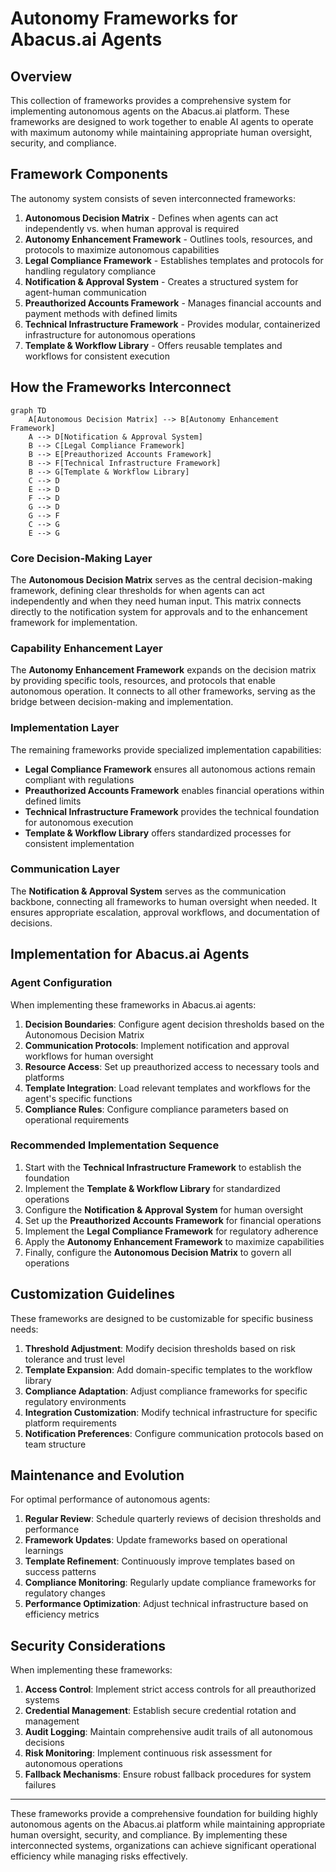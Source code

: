 # Autonomy Frameworks for Abacus.ai Agents

## Overview

This collection of frameworks provides a comprehensive system for implementing autonomous agents on the Abacus.ai platform. These frameworks are designed to work together to enable AI agents to operate with maximum autonomy while maintaining appropriate human oversight, security, and compliance.

## Framework Components

The autonomy system consists of seven interconnected frameworks:

1. **Autonomous Decision Matrix** - Defines when agents can act independently vs. when human approval is required
2. **Autonomy Enhancement Framework** - Outlines tools, resources, and protocols to maximize autonomous capabilities
3. **Legal Compliance Framework** - Establishes templates and protocols for handling regulatory compliance
4. **Notification & Approval System** - Creates a structured system for agent-human communication
5. **Preauthorized Accounts Framework** - Manages financial accounts and payment methods with defined limits
6. **Technical Infrastructure Framework** - Provides modular, containerized infrastructure for autonomous operations
7. **Template & Workflow Library** - Offers reusable templates and workflows for consistent execution

## How the Frameworks Interconnect

```mermaid
graph TD
    A[Autonomous Decision Matrix] --> B[Autonomy Enhancement Framework]
    A --> D[Notification & Approval System]
    B --> C[Legal Compliance Framework]
    B --> E[Preauthorized Accounts Framework]
    B --> F[Technical Infrastructure Framework]
    B --> G[Template & Workflow Library]
    C --> D
    E --> D
    F --> D
    G --> D
    G --> F
    C --> G
    E --> G
```

### Core Decision-Making Layer
The **Autonomous Decision Matrix** serves as the central decision-making framework, defining clear thresholds for when agents can act independently and when they need human input. This matrix connects directly to the notification system for approvals and to the enhancement framework for implementation.

### Capability Enhancement Layer
The **Autonomy Enhancement Framework** expands on the decision matrix by providing specific tools, resources, and protocols that enable autonomous operation. It connects to all other frameworks, serving as the bridge between decision-making and implementation.

### Implementation Layer
The remaining frameworks provide specialized implementation capabilities:
- **Legal Compliance Framework** ensures all autonomous actions remain compliant with regulations
- **Preauthorized Accounts Framework** enables financial operations within defined limits
- **Technical Infrastructure Framework** provides the technical foundation for autonomous execution
- **Template & Workflow Library** offers standardized processes for consistent implementation

### Communication Layer
The **Notification & Approval System** serves as the communication backbone, connecting all frameworks to human oversight when needed. It ensures appropriate escalation, approval workflows, and documentation of decisions.

## Implementation for Abacus.ai Agents

### Agent Configuration

When implementing these frameworks in Abacus.ai agents:

1. **Decision Boundaries**: Configure agent decision thresholds based on the Autonomous Decision Matrix
2. **Communication Protocols**: Implement notification and approval workflows for human oversight
3. **Resource Access**: Set up preauthorized access to necessary tools and platforms
4. **Template Integration**: Load relevant templates and workflows for the agent's specific functions
5. **Compliance Rules**: Configure compliance parameters based on operational requirements

### Recommended Implementation Sequence

1. Start with the **Technical Infrastructure Framework** to establish the foundation
2. Implement the **Template & Workflow Library** for standardized operations
3. Configure the **Notification & Approval System** for human oversight
4. Set up the **Preauthorized Accounts Framework** for financial operations
5. Implement the **Legal Compliance Framework** for regulatory adherence
6. Apply the **Autonomy Enhancement Framework** to maximize capabilities
7. Finally, configure the **Autonomous Decision Matrix** to govern all operations

## Customization Guidelines

These frameworks are designed to be customizable for specific business needs:

1. **Threshold Adjustment**: Modify decision thresholds based on risk tolerance and trust level
2. **Template Expansion**: Add domain-specific templates to the workflow library
3. **Compliance Adaptation**: Adjust compliance frameworks for specific regulatory environments
4. **Integration Customization**: Modify technical infrastructure for specific platform requirements
5. **Notification Preferences**: Configure communication protocols based on team structure

## Maintenance and Evolution

For optimal performance of autonomous agents:

1. **Regular Review**: Schedule quarterly reviews of decision thresholds and performance
2. **Framework Updates**: Update frameworks based on operational learnings
3. **Template Refinement**: Continuously improve templates based on success patterns
4. **Compliance Monitoring**: Regularly update compliance frameworks for regulatory changes
5. **Performance Optimization**: Adjust technical infrastructure based on efficiency metrics

## Security Considerations

When implementing these frameworks:

1. **Access Control**: Implement strict access controls for all preauthorized systems
2. **Credential Management**: Establish secure credential rotation and management
3. **Audit Logging**: Maintain comprehensive audit trails of all autonomous decisions
4. **Risk Monitoring**: Implement continuous risk assessment for autonomous operations
5. **Fallback Mechanisms**: Ensure robust fallback procedures for system failures

---

These frameworks provide a comprehensive foundation for building highly autonomous agents on the Abacus.ai platform while maintaining appropriate human oversight, security, and compliance. By implementing these interconnected systems, organizations can achieve significant operational efficiency while managing risks effectively.